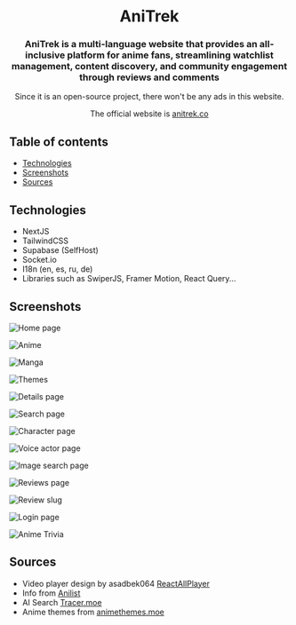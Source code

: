 <div style="text-align: center;">
<h1>AniTrek</h1>

### AniTrek is a multi-language website that provides an all-inclusive platform for anime fans, streamlining watchlist management, content discovery, and community engagement through reviews and comments

Since it is an open-source project, there won't be any ads in this website.

The official website is [anitrek.co](https://anitrek.co)

</div>

## Table of contents

- [Technologies](#technologies)
- [Screenshots](#screenshots)
- [Sources](#sources)

## Technologies

- NextJS
- TailwindCSS
- Supabase (SelfHost)
- Socket.io
- I18n (en, es, ru, de)
- Libraries such as SwiperJS, Framer Motion, React Query...

## Screenshots

![Home page](https://cdn.discordapp.com/attachments/1152701701724315718/1152701738567090176/localhost_3000_.png)

![Anime](https://cdn.discordapp.com/attachments/1152701701724315718/1152701737942134894/localhost_3000__1.png)

![Manga](https://cdn.discordapp.com/attachments/1152701701724315718/1152701736977436862/localhost_3000__2.png)

![Themes](https://cdn.discordapp.com/attachments/1152701701724315718/1152701735475875971/localhost_3000_themes.png)

![Details page](https://cdn.discordapp.com/attachments/1152701701724315718/1152701733965926551/localhost_3000_home_1.png)

![Search page](https://cdn.discordapp.com/attachments/1152701701724315718/1152701734632828968/localhost_3000_home.png)

![Character page](https://cdn.discordapp.com/attachments/1152701701724315718/1152701732967690410/localhost_3000_home_2.png)

![Voice actor page](https://cdn.discordapp.com/attachments/1152701701724315718/1152701732263039056/localhost_3000_home_3.png)

![Image search page](https://cdn.discordapp.com/attachments/1152701701724315718/1152701736625127504/localhost_3000__3.png)

![Reviews page](https://cdn.discordapp.com/attachments/1152701701724315718/1152702353376546969/localhost_3000__6.png)

![Review slug](https://cdn.discordapp.com/attachments/1152701701724315718/1152702353892442142/localhost_3000__7.png)

![Login page](https://cdn.discordapp.com/attachments/1152701701724315718/1152705139732393994/localhost_3000_login_redirectedFrom_trivia.png)

![Anime Trivia](https://cdn.discordapp.com/attachments/1152701701724315718/1152701736105025707/localhost_3000__4.png)


## Sources

- Video player design by asadbek064 [ReactAllPlayer](https://reactallplayer.asadbek.dev/)
- Info from [Anilist](anilist.co)
- AI Search [Tracer.moe](https://trace.moe/)
- Anime themes from [animethemes.moe](https://animethemes.moe/)

<!-- ## Installation

See [INSTALLATION.md](INSTALLATION.md) -->
